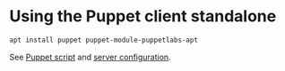 # Using the Puppet client standalone
```bash
apt install puppet puppet-module-puppetlabs-apt
```

See [Puppet script](kali.pp) and [server configuration](server.md).
